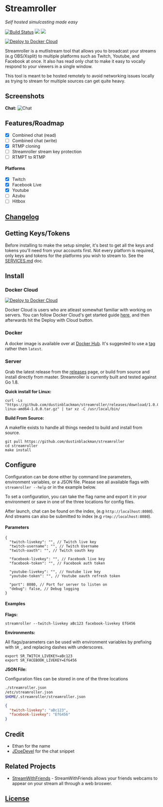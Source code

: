 # Streamroller
_Self hosted simulcasting made easy_

<a href="https://travis-ci.org/dustinblackman/streamroller"><img src="https://img.shields.io/travis/dustinblackman/streamroller.svg" alt="Build Status"></a> <a href="https://goreportcard.com/report/github.com/dustinblackman/streamroller"><img src="https://goreportcard.com/badge/github.com/dustinblackman/streamroller"></a> <img src="https://img.shields.io/github/release/dustinblackman/streamroller.svg">

[![Deploy to Docker Cloud](https://files.cloud.docker.com/images/deploy-to-dockercloud.svg)](https://cloud.docker.com/stack/deploy/?repo=https://github.com/dustinblackman/streamroller)

Streamroller is a mutlistream tool that allows you to broadcast your streams (e.g OBS/Xsplit) to multiple platforms such as Twitch, Youtube, and Facebook at once. It also has read only chat to make it easy to vocally respond to your viewers in a single window.

This tool is meant to be hosted remotely to avoid networking issues locally as trying to stream for multiple sources can get quite heavy.

## Screenshots

__Chat:__
![Chat](https://s18.postimg.org/7qh7eml7t/newscreen.png)

## Features/Roadmap
- [x] Combined chat (read)
- [ ] Combined chat (write)
- [x] RTMP cloning
- [ ] Streamroller stream key protection
- [ ] RTMPT to RTMP

#### Platforms
- [x] Twitch
- [x] Facebook Live
- [x] Youtube
- [ ] Azubu
- [ ] Hitbox

## [Changelog](CHANGELOG.md)

## Getting Keys/Tokens

Before installing to make the setup simpler, it's best to get all the keys and tokens you'll need from your accounts first. Not every platform is required, only keys and tokens for the platforms you wish to stream to. See the [SERVICES.md](SERVICES.md) doc.

## Install

### Docker Cloud

[![Deploy to Docker Cloud](https://files.cloud.docker.com/images/deploy-to-dockercloud.svg)](https://cloud.docker.com/stack/deploy/?repo=https://github.com/dustinblackman/streamroller)

Docker Cloud is users who are atleast somewhat familiar with working on servers. You can follow Docker Cloud's get started guide [here](https://docs.docker.com/docker-cloud/getting-started/intro_cloud/), and then afterwards hit the Deploy with Cloud button.

### Docker

A docker image is available over at [Docker Hub](https://hub.docker.com/r/dustinblackman/streamroller). It's suggested to use a [tag](https://hub.docker.com/r/dustinblackman/streamroller/tags/) rather then `latest`.

### Server

Grab the latest release from the [releases](https://github.com/dustinblackman/streamroller/releases) page, or build from source and install directly from master. Streamroller is currently built and tested against Go 1.8.

__Quick install for Linux:__
```
curl -Ls "https://github.com/dustinblackman/streamroller/releases/download/1.0.0/streamroller-linux-amd64-1.0.0.tar.gz" | tar xz -C /usr/local/bin/
```

__Build From Source:__

A makefile exists to handle all things needed to build and install from source.

```
git pull https://github.com/dustinblackman/streamroller
cd streamroller
make install
```

## Configure

Configuration can be done either by command line parameters, environment variables, or a JSON file. Please see all available flags with `streamroller --help` or in the example below.

To set a configuration, you can take the flag name and export it in your environment or save in one of the three locations for config files.

After launch, chat can be found on the index, (e.g `http://localhost:8080`). And streams can also be submitted to index (e.g `rtmp://localhost:8080`).

#### Parameters
```
{
  "twitch-livekey": "", // Twitch live key
  "twitch-username": "", // Twitch Username
  "twitch-oauth": "", // Twitch oauth key

  "facebook-livekey": "", // Facebook live key
  "facebook-token": "", // Facebook auth token

  "youtube-livekey": "", // Youtube live key
  "youtube-token": "", // Youtube oauth refresh token

  "port": 8080, // Port for server to listen on
  "debug": false, // Debug logging
}
```

#### Examples

__Flags:__
```
streamroller --twitch-livekey aBc123 facebook-livekey EfG456
```

__Environments:__

All flags/parameters can be used with environment variables by prefixing with `SR_`, and replacing dashes with underscores.

```
export SR_TWITCH_LIVEKEY=aBc123
export SR_FACEBOOK_LIVEKEY=EfG456
```

__JSON File:__

Configuration files can be stored in one of the three locations

```sh
./streamroller.json
/etc/streamroller.json
$HOME/.streamroller/streamroller.json
```
```json
{
  "twitch-livekey": "aBc123",
  "facebook-livekey": "EfG456"
}
```

## Credit

- Ethan for the name
- [JDoeDevel](http://bootsnipp.com/JDoeDevel) for the chat snippet

## Related Projects

- [StreamWithFriends](https://github.com/dustinblackman/streamwithfriends) - StreamWithFriends allows your friends webcams to appear on your stream all through a web broswer.

## [License](./LICENSE)
